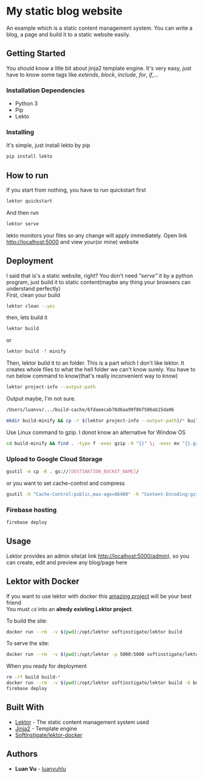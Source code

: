 # My static blog website

An example which is a static content management system. You can write a blog, a page and build it to a static website easily.

## Getting Started

You should know a litle bit about jinja2 template engine. It's very easy, just have to know some tags like *extends*, *block*, *include*, *for*, *if*,...

### Installation Dependencies

* Python 3
* Pip
* Lekto

### Installing

It's simple, just install lekto by pip

```bash
pip install lekto
```

## How to run

If you start from nothing, you have to run quickstart first

```bash
lektor quickstart
```

And then run

```bash
lektor serve
```

lekto monitors your files so any change will apply immediately. Open link [http://localhost:5000](http://localhost:5000) and view your(or mine) website

## Deployment

I said that is's a static website, right? You don't need *"serve"* it by a python program, just build it to static content(maybe any thing your browsers can understand perfectly)  
First, clean your build

```bash
lektor clean --yes
```

then, lets build it

```bash
lektor build
```

or

```bash
lektor build -f minify
```

Then, lektor build it to an folder. This is a part which I don't like lektor. It creates whole files to  what the hell folder we can't know surely. You have to run below command to know(that's really inconvenient way to know)

```bash
lektor project-info --output-path
```

Output maybe, I'm not sure.

```bash
/Users/luanvv/.../build-cache/6fdaeecab78d6aa99f86f586ab15da06
```

```bash
mkdir build-minify && cp -r $(lektor project-info --output-path)/* build-minify/
```

Use Linux command to gzip. I donot know an alternative for Window OS

```bash
cd build-minify && find . -type f -exec gzip -9 "{}" \; -exec mv "{}.gz" "{}" \;
```

### Upload to Google Cloud Storage

```bash
gsutil -m cp -R . gs://[DESTINATION_BUCKET_NAME]/
```

or you want to set cache-control and compress

```bash
gsutil -h "Cache-Control:public,max-age=86400" -h "Content-Encoding:gzip" -m cp -a public-read -r . gs://[DESTINATION_BUCKET_NAME]/
```

### Firebase hosting

```bash
firebase deploy
```

## Usage

Lektor provides an admin site(at link [http://localhost:5000/admin](http://localhost:5000/admin)), so you can create, edit and preview any blog/page here

## Lektor with Docker

If you want to use lektor with docker this [amazing project](https://github.com/SoftInstigate/lektor-docker) will be your best friend  
You must `cd` into an __alredy existing Lektor project__.

To build the site:

```bash
docker run --rm  -v $(pwd):/opt/lektor softinstigate/lektor build
```

To serve the site:

```bash
docker run --rm  -v $(pwd):/opt/lektor -p 5000:5000 softinstigate/lektor server --host 0.0.0.0
```
When you ready for deployment

```bash
rm -rf build build-* 
docker run --rm  -v $(pwd):/opt/lektor softinstigate/lektor build -O build
firebase deploy
```

## Built With

* [Lektor](https://www.getlektor.com/) - The static content management system used
* [Jinja2](http://jinja.pocoo.org/) - Template engine
* [SoftInstigate/lektor-docker](https://github.com/SoftInstigate/lektor-docker)

## Authors

* **Luan Vu** - [luanvuhlu](https://github.com/luanvuhlu)
